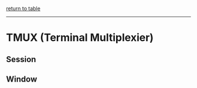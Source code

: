 [return to table](../README.md)

---

# TMUX (Terminal Multiplexier)



## Session




## Window




## 


